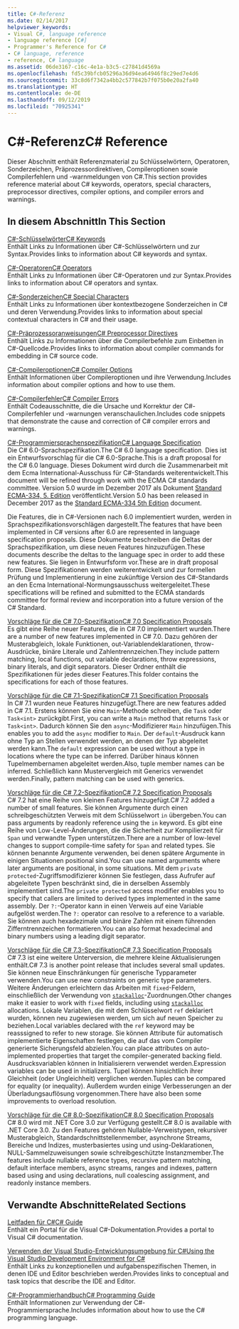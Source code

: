 ```yaml
---
title: C#-Referenz
ms.date: 02/14/2017
helpviewer_keywords:
- Visual C#, language reference
- language reference [C#]
- Programmer's Reference for C#
- C# language, reference
- reference, C# language
ms.assetid: 06de3167-c16c-4e1a-b3c5-c27841d4569a
ms.openlocfilehash: fd5c39bfcb05296a36d94ea64946f8c29ed7e4d6
ms.sourcegitcommit: 33c8d6f7342a4bb2c577842b7f075b0e20a2fa40
ms.translationtype: HT
ms.contentlocale: de-DE
ms.lasthandoff: 09/12/2019
ms.locfileid: "70925341"
---
```

# <a name="c-reference"></a><span data-ttu-id="79e06-102">C#-Referenz</span><span class="sxs-lookup"><span data-stu-id="79e06-102">C# Reference</span></span>
<span data-ttu-id="79e06-103">Dieser Abschnitt enthält Referenzmaterial zu Schlüsselwörtern, Operatoren, Sonderzeichen, Präprozessordirektiven, Compileroptionen sowie Compilerfehlern und -warnmeldungen von C#.</span><span class="sxs-lookup"><span data-stu-id="79e06-103">This section provides reference material about C# keywords, operators, special characters, preprocessor directives, compiler options, and compiler errors and warnings.</span></span>  
  
## <a name="in-this-section"></a><span data-ttu-id="79e06-104">In diesem Abschnitt</span><span class="sxs-lookup"><span data-stu-id="79e06-104">In This Section</span></span>  
 [<span data-ttu-id="79e06-105">C#-Schlüsselwörter</span><span class="sxs-lookup"><span data-stu-id="79e06-105">C# Keywords</span></span>](./keywords/index.md)  
 <span data-ttu-id="79e06-106">Enthält Links zu Informationen über C#-Schlüsselwörtern und zur Syntax.</span><span class="sxs-lookup"><span data-stu-id="79e06-106">Provides links to information about C# keywords and syntax.</span></span>  
  
 [<span data-ttu-id="79e06-107">C#-Operatoren</span><span class="sxs-lookup"><span data-stu-id="79e06-107">C# Operators</span></span>](./operators/index.md)  
 <span data-ttu-id="79e06-108">Enthält Links zu Informationen über C#-Operatoren und zur Syntax.</span><span class="sxs-lookup"><span data-stu-id="79e06-108">Provides links to information about C# operators and syntax.</span></span>  

 [<span data-ttu-id="79e06-109">C#-Sonderzeichen</span><span class="sxs-lookup"><span data-stu-id="79e06-109">C# Special Characters</span></span>](./tokens/index.md)  
 <span data-ttu-id="79e06-110">Enthält Links zu Informationen über kontextbezogene Sonderzeichen in C# und deren Verwendung.</span><span class="sxs-lookup"><span data-stu-id="79e06-110">Provides links to information about special contextual characters in C# and their usage.</span></span>  

 [<span data-ttu-id="79e06-111">C#-Präprozessoranweisungen</span><span class="sxs-lookup"><span data-stu-id="79e06-111">C# Preprocessor Directives</span></span>](./preprocessor-directives/index.md)  
 <span data-ttu-id="79e06-112">Enthält Links zu Informationen über die Compilerbefehle zum Einbetten in C#-Quellcode.</span><span class="sxs-lookup"><span data-stu-id="79e06-112">Provides links to information about compiler commands for embedding in C# source code.</span></span>  
  
 [<span data-ttu-id="79e06-113">C#-Compileroptionen</span><span class="sxs-lookup"><span data-stu-id="79e06-113">C# Compiler Options</span></span>](./compiler-options/index.md)  
 <span data-ttu-id="79e06-114">Enthält Informationen über Compileroptionen und ihre Verwendung.</span><span class="sxs-lookup"><span data-stu-id="79e06-114">Includes information about compiler options and how to use them.</span></span>  
  
 [<span data-ttu-id="79e06-115">C#-Compilerfehler</span><span class="sxs-lookup"><span data-stu-id="79e06-115">C# Compiler Errors</span></span>](./compiler-messages/index.md)  
 <span data-ttu-id="79e06-116">Enthält Codeausschnitte, die die Ursache und Korrektur der C#-Compilerfehler und -warnungen veranschaulichen.</span><span class="sxs-lookup"><span data-stu-id="79e06-116">Includes code snippets that demonstrate the cause and correction of C# compiler errors and warnings.</span></span>  
  
 [<span data-ttu-id="79e06-117">C#-Programmiersprachenspezifikation</span><span class="sxs-lookup"><span data-stu-id="79e06-117">C# Language Specification</span></span>](../../../_csharplang/spec/introduction.md)  
 <span data-ttu-id="79e06-118">Die C# 6.0-Sprachspezifikation.</span><span class="sxs-lookup"><span data-stu-id="79e06-118">The C# 6.0 language specification.</span></span> <span data-ttu-id="79e06-119">Dies ist ein Entwurfsvorschlag für die C# 6.0-Sprache.</span><span class="sxs-lookup"><span data-stu-id="79e06-119">This is a draft proposal for the C# 6.0 language.</span></span> <span data-ttu-id="79e06-120">Dieses Dokument wird durch die Zusammenarbeit mit dem Ecma International-Ausschuss für C#-Standards weiterentwickelt.</span><span class="sxs-lookup"><span data-stu-id="79e06-120">This document will be refined through work with the ECMA C# standards committee.</span></span> <span data-ttu-id="79e06-121">Version 5.0 wurde im Dezember 2017 als Dokument [Standard ECMA-334, 5. Edition](https://www.ecma-international.org/publications/files/ECMA-ST/ECMA-334.pdf) veröffentlicht.</span><span class="sxs-lookup"><span data-stu-id="79e06-121">Version 5.0 has been released in December 2017 as the [Standard ECMA-334 5th Edition](https://www.ecma-international.org/publications/files/ECMA-ST/ECMA-334.pdf) document.</span></span>

<span data-ttu-id="79e06-122">Die Features, die in C#-Versionen nach 6.0 implementiert wurden, werden in Sprachspezifikationsvorschlägen dargestellt.</span><span class="sxs-lookup"><span data-stu-id="79e06-122">The features that have been implemented in C# versions after 6.0 are represented in language specification proposals.</span></span> <span data-ttu-id="79e06-123">Diese Dokumente beschreiben die Deltas der Sprachspezifikation, um diese neuen Features hinzuzufügen.</span><span class="sxs-lookup"><span data-stu-id="79e06-123">These documents describe the deltas to the language spec in order to add these new features.</span></span> <span data-ttu-id="79e06-124">Sie liegen in Entwurfsform vor.</span><span class="sxs-lookup"><span data-stu-id="79e06-124">These are in draft proposal form.</span></span> <span data-ttu-id="79e06-125">Diese Spezifikationen werden weiterentwickelt und zur formellen Prüfung und Implementierung in eine zukünftige Version des C#-Standards an den Ecma International-Normungsausschuss weitergeleitet.</span><span class="sxs-lookup"><span data-stu-id="79e06-125">These specifications will be refined and submitted to the ECMA standards committee for formal review and incorporation into a future version of the C# Standard.</span></span>

 [<span data-ttu-id="79e06-126">Vorschläge für die C# 7.0-Spezifikation</span><span class="sxs-lookup"><span data-stu-id="79e06-126">C# 7.0 Specification Proposals</span></span>](../../../_csharplang/proposals/csharp-7.0/pattern-matching.md)  
 <span data-ttu-id="79e06-127">Es gibt eine Reihe neuer Features, die in C# 7.0 implementiert wurden.</span><span class="sxs-lookup"><span data-stu-id="79e06-127">There are a number of new features implemented in C# 7.0.</span></span> <span data-ttu-id="79e06-128">Dazu gehören der Musterabgleich, lokale Funktionen, out-Variablendeklarationen, throw-Ausdrücke, binäre Literale und Zahlentrennzeichen.</span><span class="sxs-lookup"><span data-stu-id="79e06-128">They include pattern matching, local functions, out variable declarations, throw expressions, binary literals, and digit separators.</span></span> <span data-ttu-id="79e06-129">Dieser Ordner enthält die Spezifikationen für jedes dieser Features.</span><span class="sxs-lookup"><span data-stu-id="79e06-129">This folder contains the specifications for each of those features.</span></span>
  
 [<span data-ttu-id="79e06-130">Vorschläge für die C# 7.1-Spezifikation</span><span class="sxs-lookup"><span data-stu-id="79e06-130">C# 7.1 Specification Proposals</span></span>](../../../_csharplang/proposals/csharp-7.1/async-main.md)  
 <span data-ttu-id="79e06-131">In C# 7.1 wurden neue Features hinzugefügt.</span><span class="sxs-lookup"><span data-stu-id="79e06-131">There are new features added in C# 7.1.</span></span> <span data-ttu-id="79e06-132">Erstens können Sie eine `Main`-Methode schreiben, die `Task` oder `Task<int>` zurückgibt.</span><span class="sxs-lookup"><span data-stu-id="79e06-132">First, you can write a `Main` method that returns `Task` or `Task<int>`.</span></span> <span data-ttu-id="79e06-133">Dadurch können Sie den `async`-Modifizierer `Main` hinzufügen.</span><span class="sxs-lookup"><span data-stu-id="79e06-133">This enables you to add the `async` modifier to `Main`.</span></span> <span data-ttu-id="79e06-134">Der `default`-Ausdruck kann ohne Typ an Stellen verwendet werden, an denen der Typ abgeleitet werden kann.</span><span class="sxs-lookup"><span data-stu-id="79e06-134">The `default` expression can be used without a type in locations where the type can be inferred.</span></span> <span data-ttu-id="79e06-135">Darüber hinaus können Tupelmembernamen abgeleitet werden.</span><span class="sxs-lookup"><span data-stu-id="79e06-135">Also, tuple member names can be inferred.</span></span> <span data-ttu-id="79e06-136">Schließlich kann Mustervergleich mit Generics verwendet werden.</span><span class="sxs-lookup"><span data-stu-id="79e06-136">Finally, pattern matching can be used with generics.</span></span>

 [<span data-ttu-id="79e06-137">Vorschläge für die C# 7.2-Spezifikation</span><span class="sxs-lookup"><span data-stu-id="79e06-137">C# 7.2 Specification Proposals</span></span>](../../../_csharplang/proposals/csharp-7.2/readonly-ref.md)  
 <span data-ttu-id="79e06-138">C# 7.2 hat eine Reihe von kleinen Features hinzugefügt.</span><span class="sxs-lookup"><span data-stu-id="79e06-138">C# 7.2 added a number of small features.</span></span> <span data-ttu-id="79e06-139">Sie können Argumente durch einen schreibgeschützten Verweis mit dem Schlüsselwort `in` übergeben.</span><span class="sxs-lookup"><span data-stu-id="79e06-139">You can pass arguments by readonly reference using the `in` keyword.</span></span> <span data-ttu-id="79e06-140">Es gibt eine Reihe von Low-Level-Änderungen, die die Sicherheit zur Kompilierzeit für `Span` und verwandte Typen unterstützen.</span><span class="sxs-lookup"><span data-stu-id="79e06-140">There are a number of low-level changes to support compile-time safety for `Span` and related types.</span></span> <span data-ttu-id="79e06-141">Sie können benannte Argumente verwenden, bei denen spätere Argumente in einigen Situationen positional sind.</span><span class="sxs-lookup"><span data-stu-id="79e06-141">You can use named arguments where later arguments are positional, in some situations.</span></span> <span data-ttu-id="79e06-142">Mit dem `private protected`-Zugriffsmodifizierer können Sie festlegen, dass Aufrufer auf abgeleitete Typen beschränkt sind, die in derselben Assembly implementiert sind.</span><span class="sxs-lookup"><span data-stu-id="79e06-142">The `private protected` access modifier enables you to specify that callers are limited to derived types implemented in the same assembly.</span></span> <span data-ttu-id="79e06-143">Der `?:`-Operator kann in einen Verweis auf eine Variable aufgelöst werden.</span><span class="sxs-lookup"><span data-stu-id="79e06-143">The `?:` operator can resolve to a reference to a variable.</span></span> <span data-ttu-id="79e06-144">Sie können auch hexadezimale und binäre Zahlen mit einem führenden Zifferntrennzeichen formatieren.</span><span class="sxs-lookup"><span data-stu-id="79e06-144">You can also format hexadecimal and binary numbers using a leading digit separator.</span></span>

 [<span data-ttu-id="79e06-145">Vorschläge für die C# 7.3-Spezifikation</span><span class="sxs-lookup"><span data-stu-id="79e06-145">C# 7.3 Specification Proposals</span></span>](../../../_csharplang/proposals/csharp-7.3/blittable.md)  
 <span data-ttu-id="79e06-146">C# 7.3 ist eine weitere Unterversion, die mehrere kleine Aktualisierungen enthält.</span><span class="sxs-lookup"><span data-stu-id="79e06-146">C# 7.3 is another point release that includes several small updates.</span></span> <span data-ttu-id="79e06-147">Sie können neue Einschränkungen für generische Typparameter verwenden.</span><span class="sxs-lookup"><span data-stu-id="79e06-147">You can use new constraints on generic type parameters.</span></span> <span data-ttu-id="79e06-148">Weitere Änderungen erleichtern das Arbeiten mit `fixed`-Feldern, einschließlich der Verwendung von [`stackalloc`](./operators/stackalloc.md)-Zuordnungen.</span><span class="sxs-lookup"><span data-stu-id="79e06-148">Other changes make it easier to work with `fixed` fields, including using [`stackalloc`](./operators/stackalloc.md) allocations.</span></span> <span data-ttu-id="79e06-149">Lokale Variablen, die mit dem Schlüsselwort `ref` deklariert wurden, können neu zugewiesen werden, um sich auf neuen Speicher zu beziehen.</span><span class="sxs-lookup"><span data-stu-id="79e06-149">Local variables declared with the `ref` keyword may be reasssigned to refer to new storage.</span></span> <span data-ttu-id="79e06-150">Sie können Attribute für automatisch implementierte Eigenschaften festlegen, die auf das vom Compiler generierte Sicherungsfeld abzielen.</span><span class="sxs-lookup"><span data-stu-id="79e06-150">You can place attributes on auto-implemented properties that target the compiler-generated backing field.</span></span> <span data-ttu-id="79e06-151">Ausdrucksvariablen können in Initialisierern verwendet werden.</span><span class="sxs-lookup"><span data-stu-id="79e06-151">Expression variables can be used in initializers.</span></span> <span data-ttu-id="79e06-152">Tupel können hinsichtlich ihrer Gleichheit (oder Ungleichheit) verglichen werden.</span><span class="sxs-lookup"><span data-stu-id="79e06-152">Tuples can be compared for equality (or inequality).</span></span> <span data-ttu-id="79e06-153">Außerdem wurden einige Verbesserungen an der Überladungsauflösung vorgenommen.</span><span class="sxs-lookup"><span data-stu-id="79e06-153">There have also been some improvements to overload resolution.</span></span>
  
 [<span data-ttu-id="79e06-154">Vorschläge für die C# 8.0-Spezifikation</span><span class="sxs-lookup"><span data-stu-id="79e06-154">C# 8.0 Specification Proposals</span></span>](../../../_csharplang/proposals/csharp-8.0/nullable-reference-types.md)  
 <span data-ttu-id="79e06-155">C# 8.0 wird mit .NET Core 3.0 zur Verfügung gestellt.</span><span class="sxs-lookup"><span data-stu-id="79e06-155">C# 8.0 is available with .NET Core 3.0.</span></span> <span data-ttu-id="79e06-156">Zu den Features gehören Nullable-Verweistypen, rekursiver Musterabgleich, Standardschnittstellenmember, asynchrone Streams, Bereiche und Indizes, musterbasiertes using und using-Deklarationen, NULL-Sammelzuweisungen sowie schreibgeschützte Instanzmember.</span><span class="sxs-lookup"><span data-stu-id="79e06-156">The features include nullable reference types, recursive pattern matching, default interface members, async streams, ranges and indexes, pattern based using and using declarations, null coalescing assignment, and readonly instance members.</span></span>
  
## <a name="related-sections"></a><span data-ttu-id="79e06-157">Verwandte Abschnitte</span><span class="sxs-lookup"><span data-stu-id="79e06-157">Related Sections</span></span>  

 [<span data-ttu-id="79e06-158">Leitfaden für C#</span><span class="sxs-lookup"><span data-stu-id="79e06-158">C# Guide</span></span>](../index.md)  
 <span data-ttu-id="79e06-159">Enthält ein Portal für die Visual C#-Dokumentation.</span><span class="sxs-lookup"><span data-stu-id="79e06-159">Provides a portal to Visual C# documentation.</span></span>  
  
 [<span data-ttu-id="79e06-160">Verwenden der Visual Studio-Entwicklungsumgebung für C#</span><span class="sxs-lookup"><span data-stu-id="79e06-160">Using the Visual Studio Development Environment for C#</span></span>](/visualstudio/get-started/csharp)  
 <span data-ttu-id="79e06-161">Enthält Links zu konzeptionellen und aufgabenspezifischen Themen, in denen IDE und Editor beschrieben werden.</span><span class="sxs-lookup"><span data-stu-id="79e06-161">Provides links to conceptual and task topics that describe the IDE and Editor.</span></span>  
  
 [<span data-ttu-id="79e06-162">C#-Programmierhandbuch</span><span class="sxs-lookup"><span data-stu-id="79e06-162">C# Programming Guide</span></span>](../programming-guide/index.md)  
 <span data-ttu-id="79e06-163">Enthält Informationen zur Verwendung der C#-Programmiersprache.</span><span class="sxs-lookup"><span data-stu-id="79e06-163">Includes information about how to use the C# programming language.</span></span>

